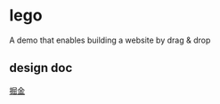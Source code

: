 # lego
A demo that enables building a website by drag &amp; drop

## design doc
[掘金](https://juejin.im/post/5a04045f5188251c306d78c7)
